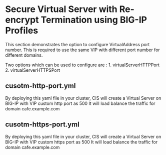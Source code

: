 # Secure Virtual Server with Re-encrypt Termination using BIG-IP Profiles

This section demonstrates the option to configure VirtualAddress port number. This is required to use the same VIP with different port number for different domains.

Two options which can be used to configure are :
    1. virtualServerHTTPPort
    2. virtualServerHTTPSPort

## cusotm-http-port.yml

By deploying this yaml file in your cluster, CIS will create a Virtual Server on BIG-IP with VIP custom http  port as 500 
It will load balance the traffic for domain cafe.example.com

## cusotm-https-port.yml

By deploying this yaml file in your cluster, CIS will create a Virtual Server on BIG-IP with VIP custom https port as 500 
It will load balance the traffic for domain cafe.example.com
